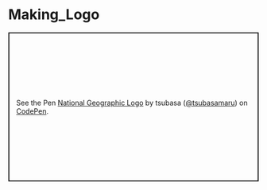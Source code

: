 # Making_Logo


<p class="codepen" data-height="300" data-default-tab="html,result" data-slug-hash="poxWJpp" data-user="tsubasamaru" style="height: 300px; box-sizing: border-box; display: flex; align-items: center; justify-content: center; border: 2px solid; margin: 1em 0; padding: 1em;">
  <span>See the Pen <a href="https://codepen.io/tsubasamaru/pen/poxWJpp">
  National Geographic Logo</a> by tsubasa (<a href="https://codepen.io/tsubasamaru">@tsubasamaru</a>)
  on <a href="https://codepen.io">CodePen</a>.</span>
</p>
<script async src="https://cpwebassets.codepen.io/assets/embed/ei.js"></script>
